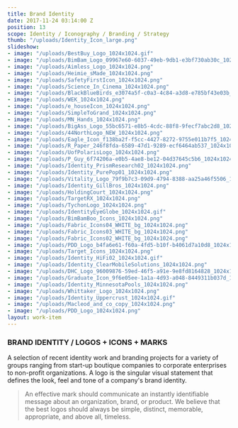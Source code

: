 ```yaml
---
title: Brand Identity
date: 2017-11-24 03:14:00 Z
position: 13
scope: Identity / Iconography / Branding / Strategy
thumb: "/uploads/Identity_Icon_large.png"
slideshow:
- image: "/uploads/BestBuy_Logo_1024x1024.gif"
- image: "/uploads/BimBam_Logo_09967e60-6037-49eb-9db1-e3bf730ab30c_1024x1024.png"
- image: "/uploads/Aimless_Logo_1024x1024.png"
- image: "/uploads/Heimie_sMade_1024x1024.png"
- image: "/uploads/SafetyFirstIcon_1024x1024.png"
- image: "/uploads/Science_In_Cinema_1024x1024.png"
- image: "/uploads/BlackBlueBirds_e3074a5f-c0a3-4c84-a3d8-e785bf43e03b_1024x1024.png"
- image: "/uploads/WEK_1024x1024.png"
- image: "/uploads/e_houseIcon_1024x1024.png"
- image: "/uploads/SimpleToGrand_1024x1024.png"
- image: "/uploads/MN_Hands_1024x1024.png"
- image: "/uploads/BigAss_Logo_55bc6571-e8b5-4cdc-88f8-9fecf7abc2d8_1024x1024.png"
- image: "/uploads/44NorthLogo_NEW_1024x1024.png"
- image: "/uploads/Eagle_Icon_f138ba2f-f5cc-4427-8272-9755e011b7f5_1024x1024.png"
- image: "/uploads/R_Paper_246f8fda-6589-47d1-9289-ecf6464ab537_1024x1024.png"
- image: "/uploads/UofPolarisLogo_1024x1024.png"
- image: "/uploads/P_Guy_6f74206a-e0b5-4ae8-be12-04d37645c5b6_1024x1024.png"
- image: "/uploads/Identity_PrismResearch02_1024x1024.png"
- image: "/uploads/Identity_PurePop01_1024x1024.png"
- image: "/uploads/Vitality_Logo_79f9b7c3-09d9-4794-8388-aa25a46f5506_1024x1024.png"
- image: "/uploads/Identity_GillBros_1024x1024.png"
- image: "/uploads/HoldingCourt_1024x1024.png"
- image: "/uploads/TargetRX_1024x1024.png"
- image: "/uploads/TychonLogo_1024x1024.png"
- image: "/uploads/IdentityEyeGlobe_1024x1024.gif"
- image: "/uploads/BimBamBoo_Icons_1024x1024.png"
- image: "/uploads/Fabric_Icons04_WHITE_bg_1024x1024.png"
- image: "/uploads/Fabric_Icons03_WHITE_bg_1024x1024.png"
- image: "/uploads/Fabric_Icons02_WHITE_bg_1024x1024.png"
- image: "/uploads/PDD_Logo_b4fa6e61-f60a-4fd5-b10f-b4061d7a10d8_1024x1024.png"
- image: "/uploads/Target_Icons_1024x1024.png"
- image: "/uploads/Identity_HiFi02_1024x1024.gif"
- image: "/uploads/Identity_ClearMobileSolutions_1024x1024.png"
- image: "/uploads/DHC_Logo_96009876-59ed-46f5-a91e-9e8fd8164828_1024x1024.png"
- image: "/uploads/Graduate_Icon_9f6e05ee-1a1a-4d93-a048-8449311b037d_1024x1024.png"
- image: "/uploads/Identity_MinnesotaPools_1024x1024.png"
- image: "/uploads/Whittaker_Logo_1024x1024.png"
- image: "/uploads/Identity_Uppercrust_1024x1024.gif"
- image: "/uploads/Macleod_and_co_copy_1024x1024.png"
- image: "/uploads/PDD_Logo_1024x1024.png"
layout: work-item
---
```


### BRAND IDENTITY / LOGOS \+ ICONS \+ MARKS

A selection of recent identity work and branding projects for a variety of groups ranging from start-up boutique companies to corporate enterprises to non-profit organizations. A logo is the singular visual statement that defines the look, feel and tone of a company's brand identity.

> An effective mark should communicate an instantly identifiable message about an organization, brand, or product. We believe that the best logos should always be simple, distinct, memorable, appropriate, and above all, timeless.